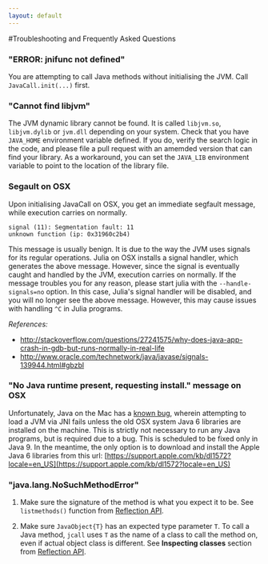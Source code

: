 ```yaml
---
layout: default
---
```


#Troubleshooting and Frequently Asked Questions

### "ERROR: jnifunc not defined"

You are attempting to call Java methods without initialising the JVM. Call `JavaCall.init(...)` first.


###  "Cannot find libjvm" 

The JVM dynamic library cannot be found. It is called `libjvm.so`, `libjvm.dylib` or `jvm.dll` depending on your system. Check that you have `JAVA_HOME` environment variable defined. If you do, verify the search logic in the code, and please file a pull request with an amemded version that can find your library. As a workaround, you can set the `JAVA_LIB` environment variable to point to the location of the library file.

### Segault on OSX

Upon initialising JavaCall on OSX, you get an immediate segfault message, while execution carries on normally.  
```
signal (11): Segmentation fault: 11
unknown function (ip: 0x31960c2b4)
```
This message is usually benign. It is due to the way the JVM uses signals for its regular operations. Julia on OSX installs a signal handler, which generates the above message. However, since the signal is eventually caught and handled by the JVM, execution carries on normally. If the message troubles you for any reason, please start julia with the `--handle-signals=no` option. In this case, Julia's signal handler will be disabled, and you will no longer see the above message. However, this may cause issues with handling `^C` in Julia programs.

_References:_

* http://stackoverflow.com/questions/27241575/why-does-java-app-crash-in-gdb-but-runs-normally-in-real-life
* http://www.oracle.com/technetwork/java/javase/signals-139944.html#gbzbl


### "No Java runtime present, requesting install." message on OSX

Unfortunately, Java on the Mac has a [known bug](https://bugs.openjdk.java.net/browse/JDK-7131356), wherein attempting to load a JVM via JNI fails unless the old OSX system Java 6 libraries are installed on the machine. This is strictly not necessary to run any Java programs, but is required due to a bug. This is scheduled to be fixed only in Java 9. In the meantime, the only option is to download and install the Apple Java 6 libraries from this url: [https://support.apple.com/kb/dl1572?locale=en_US](https://support.apple.com/kb/dl1572?locale=en_US)


### "java.lang.NoSuchMethodError"

1. Make sure the signature of the method is what you expect it to be. See `listmethods()` function from [Reflection API](reflection.html). 

2. Make sure `JavaObject{T}` has an expected type parameter `T`. To call a Java method, `jcall` uses `T` as the name of a class to call the method on, even if actual object class is different. See **Inspecting classes** section from [Reflection API](reflection.html).
